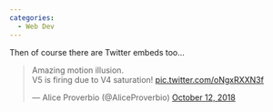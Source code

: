 ```yaml
---
categories:
  - Web Dev
---
```

Then of course there are Twitter embeds too...

<blockquote class="twitter-tweet" data-lang="en"><p lang="en" dir="ltr">Amazing motion illusion. <br>V5 is firing due to V4 saturation! <a href="https://t.co/oNgxRXXN3f">pic.twitter.com/oNgxRXXN3f</a></p>&mdash; Alice Proverbio (@AliceProverbio) <a href="https://twitter.com/AliceProverbio/status/1050672406543486977?ref_src=twsrc%5Etfw">October 12, 2018</a></blockquote>
<script async src="https://platform.twitter.com/widgets.js" charset="utf-8"></script>
